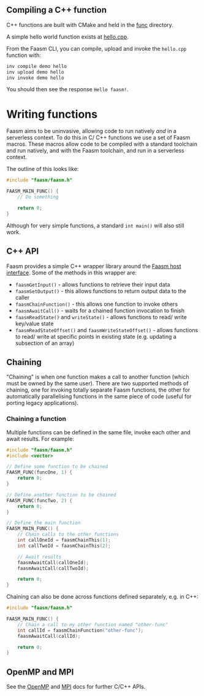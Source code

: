 ## Compiling a C++ function

C++ functions are built with CMake and held in the [func](../func) directory. 

A simple hello world function exists at [hello.cpp](../func/demo/hello.cpp).

From the Faasm CLI, you can compile, upload and invoke the `hello.cpp` 
function with:

```bash
inv compile demo hello
inv upload demo hello
inv invoke demo hello
```

You should then see the response `Hello faasm!`.

# Writing functions

Faasm aims to be uninvasive, allowing code to run natively _and_ in a serverless context. 
To do this in C/ C++ functions we use a set of Faasm macros. These macros allow code to 
be compiled with a standard toolchain and run natively, and with the Faasm toolchain, 
and run in a serverless context.

The outline of this looks like:

```c++
#include "faasm/faasm.h"

FAASM_MAIN_FUNC() {
    // Do something

    return 0;
}
```

Although for very simple functions, a standard `int main()` will also still work.

## C++ API

Faasm provides a simple C++ wrapper library around the [Faasm host interface](host_interface.md).
Some of the methods in this wrapper are:

- `faasmGetInput()` - allows functions to retrieve their input data
- `faasmSetOutput()` - this allows functions to return output data to the caller
- `faasmChainFunction()` - this allows one function to invoke others
- `faasmAwaitCall()` - waits for a chained function invocation to finish
- `faasmReadState()` and `writeState()` - allows functions to read/ write key/value state
- `faasmReadStateOffset()` and `faasmWriteStateOffset()` - allows functions to read/ write at specific points in existing state (e.g. updating a subsection of an array)

## Chaining

"Chaining" is when one function makes a call to another function (which must be owned by the same user). 
There are two supported methods of chaining, one for invoking totally separate Faasm functions, the 
other for automatically parallelising functions in the same piece of code (useful for porting legacy applications).

### Chaining a function

Multiple functions can be defined in the same file, invoke each other and await results. For example:

```c++
#include "faasm/faasm.h"
#include <vector>

// Define some function to be chained
FAASM_FUNC(funcOne, 1) {
    return 0;
}

// Define another function to be chained
FAASM_FUNC(funcTwo, 2) {
    return 0;
}

// Define the main function
FAASM_MAIN_FUNC() {
    // Chain calls to the other functions
    int callOneId = faasmChainThis(1);
    int callTwoId = faasmChainThis(2);

    // Await results
    faasmAwaitCall(callOneId);
    faasmAwaitCall(callTwoId);

    return 0;
}
```

Chaining can also be done across functions defined separately, e.g. in C++:

```c++
#include "faasm/faasm.h"

FAASM_MAIN_FUNC() {
    // Chain a call to my other function named "other-func"
    int callId = faasmChainFunction("other-func");
    faasmAwaitCall(callId);

    return 0;
}
```

## OpenMP and MPI

See the [OpenMP](openmp.md) and [MPI](mpi.md) docs for further C/C++ APIs.